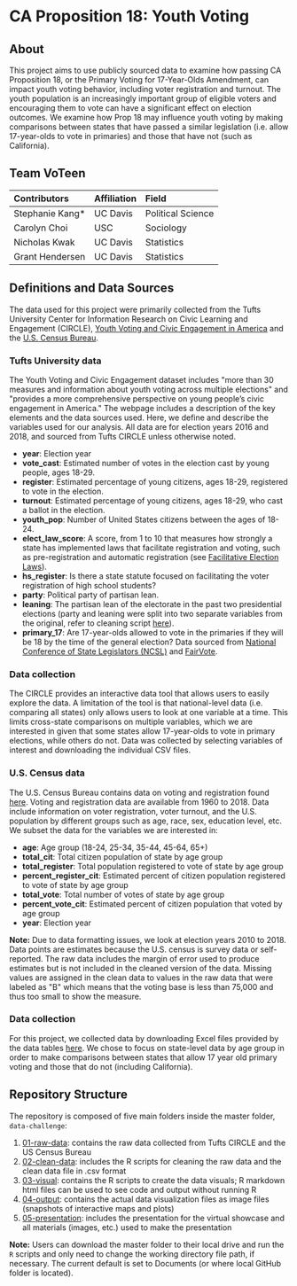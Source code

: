 # CA Proposition 18: Youth Voting

## About
This project aims to use publicly sourced data to examine how passing CA Proposition 18, or the Primary Voting for 17-Year-Olds Amendment, can impact youth voting behavior, including voter registration and turnout. The youth population is an increasingly important group of eligible voters and encouraging them to vote can have a significant effect on election outcomes. We examine how Prop 18 may influence youth voting by making comparisons between states that have passed a similar legislation (i.e. allow 17-year-olds to vote in primaries) and those that have not (such as California).

## Team VoTeen
<!-- ALL-CONTRIBUTORS-LIST:START -->
| Contributors | Affiliation | Field |
| :---- | :---- |:---- |
| Stephanie Kang* | UC Davis | Political Science |
| Carolyn Choi | USC | Sociology | 
| Nicholas Kwak | UC Davis | Statistics |
| Grant Hendersen | UC Davis | Statistics |
<!-- ALL-CONTRIBUTORS-LIST:END -->

## Definitions and Data Sources
The data used for this project were primarily collected from the Tufts University Center for Information Research on Civic Learning and Engagement (CIRCLE), [Youth Voting and Civic Engagement in America](https://circle.tufts.edu/explore-our-data/youth-voting-and-civic-engagement-america) and the [U.S. Census Bureau](https://www.census.gov/).

### Tufts University data
The Youth Voting and Civic Engagement dataset includes "more than 30 measures and information about youth voting across multiple elections" and "provides a more comprehensive perspective on young people’s civic engagement in America." The webpage includes a description of the key elements and the data sources used. Here, we define and describe the variables used for our analysis. All data are for election years 2016 and 2018, and sourced from Tufts CIRCLE unless otherwise noted.

* **year**: Election year
* **vote_cast**: Estimated number of votes in the election cast by young people, ages 18-29.
* **register**: Estimated percentage of young citizens, ages 18-29, registered to vote in the election.
* **turnout**: Estimated percentage of young citizens, ages 18-29, who cast a ballot in the election.
* **youth_pop**: Number of United States citizens between the ages of 18-24.
* **elect_law_score**: A score, from 1 to 10 that measures how strongly a state has implemented laws that facilitate registration and voting, such as pre-registration and automatic registration (see [Facilitative Election Laws](https://circle.tufts.edu/latest-research/facilitative-election-laws)).
* **hs_register**: Is there a state statute focused on facilitating the voter registration of high school students?
* **party**: Political party of partisan lean.
* **leaning**: The partisan lean of the electorate in the past two presidential elections (party and leaning were split into two separate variables from the original, refer to cleaning script [here](https://github.com/stephaniekang/prop18/tree/master/data-challenge/02-clean-data)).
* **primary_17**: Are 17-year-olds allowed to vote in the primaries if they will be 18 by the time of the general election? Data sourced from [National Conference of State Legislators (NCSL)](https://www.ncsl.org/research/elections-and-campaigns/primaries-voting-age.aspx#Resources) and [FairVote](https://www.fairvote.org/primary_voting_at_age_17#facts_17_year_old_primary_voting).

### Data collection
The CIRCLE provides an interactive data tool that allows users to easily explore the data. A limitation of the tool is that national-level data (i.e. comparing all states) only allows users to look at one variable at a time. This limits cross-state comparisons on multiple variables, which we are interested in given that some states allow 17-year-olds to vote in primary elections, while others do not. Data was collected by selecting variables of interest and downloading the individual CSV files.

### U.S. Census data
The U.S. Census Bureau contains data on voting and registration found [here](https://www.census.gov/topics/public-sector/voting/data.html). Voting and registration data are available from 1960 to 2018. Data include information on voter registration, voter turnout, and the U.S. population by different groups such as age, race, sex, education level, etc. We subset the data for the variables we are interested in:

* **age**: Age group (18-24, 25-34, 35-44, 45-64, 65+)
* **total_cit**: Total citizen population of state by age group
* **total_register**: Total population registered to vote of state by age group
* **percent_register_cit**: Estimated percent of citizen population registered to vote of state by age group
* **total_vote**: Total number of votes of state by age group
* **percent_vote_cit**: Estimated percent of citizen population that voted by age group
* **year**: Election year

**Note:** Due to data formatting issues, we look at election years 2010 to 2018. Data points are estimates because the U.S. census is survey data or self-reported. The raw data includes the margin of error used to produce estimates but is not included in the cleaned version of the data. Missing values are assigned in the clean data to values in the raw data that were labeled as "B" which means that the voting base is less than 75,000 and thus too small to show the measure.

### Data collection
For this project, we collected data by downloading Excel files provided by the data tables [here](https://www.census.gov/topics/public-sector/voting/data/tables.2018.html). We chose to focus on state-level data by age group in order to make comparisons between states that allow 17 year old primary voting and those that do not (including California).

## Repository Structure
The repository is composed of five main folders inside the master folder, `data-challenge`:

1. [01-raw-data](https://github.com/stephaniekang/prop18/tree/master/data-challenge/01-raw-data): contains the raw data collected from Tufts CIRCLE and the US Census Bureau
2. [02-clean-data](https://github.com/stephaniekang/prop18/tree/master/data-challenge/02-clean-data): includes the R scripts for cleaning the raw data and the clean data file in .csv format
3. [03-visual](https://github.com/stephaniekang/prop18/tree/master/data-challenge/03-visual): contains the R scripts to create the data visuals; R markdown html files can be used to see code and output without running R
4. [04-output](https://github.com/stephaniekang/prop18/tree/master/data-challenge/04-output): contains the actual data visualization files as image files (snapshots of interactive maps and plots)
5. [05-presentation](https://github.com/stephaniekang/prop18/tree/master/data-challenge/05-presentation): includes the presentation for the virtual showcase and all materials (images, etc.) used to make the presentation

**Note:** Users can download the master folder to their local drive and run the `R` scripts and only need to change the working directory file path, if necessary. The current default is set to Documents (or where local GitHub folder is located).
